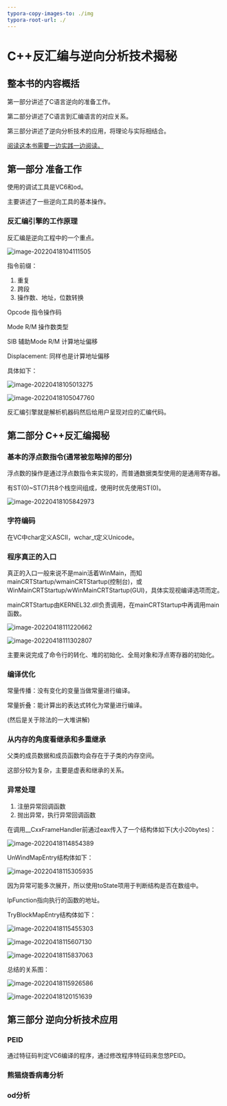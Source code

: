 ```yaml
---
typora-copy-images-to: ./img
typora-root-url: ./
---
```


# C++反汇编与逆向分析技术揭秘



## 整本书的内容概括

第一部分讲述了C语言逆向的准备工作。

第二部分讲述了C语言到汇编语言的对应关系。

第三部分讲述了逆向分析技术的应用，将理论与实际相结合。

<u>阅读这本书需要一边实践一边阅读。</u>



## 第一部分 准备工作

使用的调试工具是VC6和od。

主要讲述了一些逆向工具的基本操作。

### 反汇编引擎的工作原理

反汇编是逆向工程中的一个重点。

![image-20220418104111505](img/image-20220418104111505.png)

指令前缀：

1. 重复
2. 跨段
3. 操作数、地址，位数转换

Opcode 指令操作码

Mode R/M 操作数类型

SIB 辅助Mode R/M 计算地址偏移

Displacement: 同样也是计算地址偏移

具体如下：

![image-20220418105013275](img/image-20220418105013275.png)

![image-20220418105047760](img/image-20220418105047760.png)

反汇编引擎就是解析机器码然后给用户呈现对应的汇编代码。

## 第二部分 C++反汇编揭秘

### 基本的浮点数指令(通常被忽略掉的部分)

浮点数的操作是通过浮点数指令来实现的，而普通数据类型使用的是通用寄存器。

有ST(0)~ST(7)共8个栈空间组成，使用时优先使用ST(0)。

![image-20220418105842973](img/image-20220418105842973.png)

### 字符编码

在VC中char定义ASCII，wchar_t定义Unicode。

### 程序真正的入口

真正的入口一般来说不是main活着WinMain，而知mainCRTStartup/wmainCRTStartup(控制台)，或WinMainCRTStartup/wWinMainCRTStartup(GUI)，具体实现视编译选项而定。

mainCRTStartup由KERNEL32.dll负责调用，在mainCRTStartup中再调用main函数。

![image-20220418111220662](img/image-20220418111220662.png)

![image-20220418111302807](img/image-20220418111302807.png)

主要来说完成了命令行的转化、堆的初始化、全局对象和浮点寄存器的初始化。

### 编译优化

常量传播：没有变化的变量当做常量进行编译。

常量折叠：能计算出的表达式转化为常量进行编译。

(然后是关于除法的一大堆讲解)

### 从内存的角度看继承和多重继承

父类的成员数据和成员函数均会存在于子类的内存空间。

这部分较为复杂，主要是虚表和继承的关系。

### 异常处理

1. 注册异常回调函数
2. 抛出异常，执行异常回调函数

在调用__CxxFrameHandler前通过eax传入了一个结构体如下(大小20bytes)：

![image-20220418114854389](img/image-20220418114854389.png)

UnWindMapEntry结构体如下：

![image-20220418115305935](img/image-20220418115305935.png)

因为异常可能多次展开，所以使用toState项用于判断结构是否在数组中。

lpFunction指向执行的函数的地址。

TryBlockMapEntry结构体如下：

![image-20220418115455303](img/image-20220418115455303.png)

![image-20220418115607130](img/image-20220418115607130.png)

![image-20220418115837063](img/image-20220418115837063.png)

总结的关系图：

![image-20220418115926586](img/image-20220418115926586.png)

![image-20220418120151639](img/image-20220418120151639.png)

## 第三部分 逆向分析技术应用

### PEID

通过特征码判定VC6编译的程序，通过修改程序特征码来忽悠PEID。

### 熊猫烧香病毒分析

### od分析







